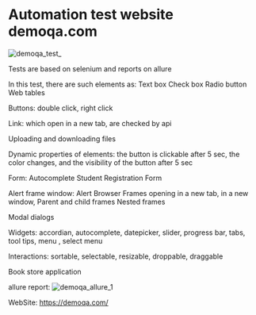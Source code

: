 # Automation test website demoqa.com

![demoqa_test_](https://user-images.githubusercontent.com/110237352/195880036-7bda9612-43d9-42c8-b01c-53982e7a3171.gif)


Tests are based on selenium and reports on allure
 
In this test, there are such elements as: 
Text box Check box Radio button Web tables

Buttons: double click, right click

Link: which open in a new tab, are checked by api

Uploading and downloading files

Dynamic properties of elements: the button is clickable after 5 sec, the color changes, and the visibility of the button after 5 sec

Form: Autocomplete Student Registration Form

Alert frame window: Alert Browser Frames opening in a new tab, in a new window, Parent and child frames Nested frames

Modal dialogs

Widgets: accordian, autocomplete, datepicker, slider, progress bar, tabs, tool tips, menu , select menu

Interactions: sortable, selectable, resizable, droppable, draggable

Book store application


allure report:
![demoqa_allure_1](https://user-images.githubusercontent.com/110237352/195879127-2de019c0-d16e-4d27-9505-f86450a92619.gif)

WebSite: https://demoqa.com/
